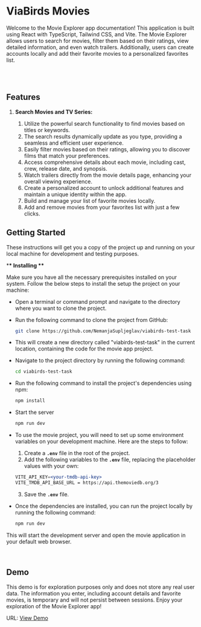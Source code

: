   <h1>ViaBirds Movies</h1>
  
  <p >
Welcome to the Movie Explorer app documentation! This application is built using React with TypeScript, Tailwind CSS, and Vite. The Movie Explorer allows users to search for movies, filter them based on their ratings, view detailed information, and even watch trailers. Additionally, users can create accounts locally and add their favorite movies to a personalized favorites list.
  </p>

<br/>
<br/>

## Features

1. **Search Movies and TV Series:**

   1. Utilize the powerful search functionality to find movies based on titles or keywords.
   2. The search results dynamically update as you type, providing a seamless and efficient user experience.
   3. Easily filter movies based on their ratings, allowing you to discover films that match your preferences.
   4. Access comprehensive details about each movie, including cast, crew, release date, and synopsis.
   5. Watch trailers directly from the movie details page, enhancing your overall viewing experience.
   6. Create a personalized account to unlock additional features and maintain a unique identity within the app.
   7. Build and manage your list of favorite movies locally.
   8. Add and remove movies from your favorites list with just a few clicks.

## Getting Started

These instructions will get you a copy of the project up and running on your local machine for development and testing purposes.

\***\* Installing \*\***

Make sure you have all the necessary prerequisites installed on your system. Follow the below steps to install the setup the project on your machine:

- Open a terminal or command prompt and navigate to the directory where you want to clone the project.
- Run the following command to clone the project from GitHub:
  ```bash
  git clone https://github.com/NemanjaSupljeglav/viabirds-test-task
  ```
- This will create a new directory called "viabirds-test-task" in the current location, containing the code for the movie app project.
- Navigate to the project directory by running the following command:

  ```bash
  cd viabirds-test-task
  ```

- Run the following command to install the project's dependencies using npm:

  ```bash
  npm install
  ```

- Start the server

  ```bash
  npm run dev
  ```

- To use the movie project, you will need to set up some environment variables on your development machine. Here are the steps to follow:

  1. Create a **`.env`** file in the root of the project.
  2. Add the following variables to the **`.env`** file, replacing the placeholder values with your own:

  ```jsx
  VITE_API_KEY=<your-tmdb-api-key>
  VITE_TMDB_API_BASE_URL = https://api.themoviedb.org/3
  ```

  3. Save the **`.env`** file.

- Once the dependencies are installed, you can run the project locally by running the following command:
  ```bash
  npm run dev
  ```

This will start the development server and open the movie application in your default web browser.

<br/>

## Demo

This demo is for exploration purposes only and does not store any real user data. The information you enter, including account details and favorite movies, is temporary and will not persist between sessions. Enjoy your exploration of the Movie Explorer app!

URL: <a href="[https://link/](https://viabirds-test-task.vercel.app/)">View Demo</a>
